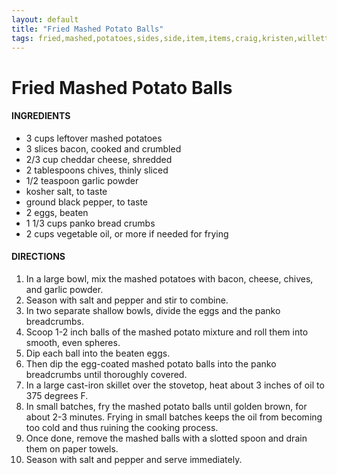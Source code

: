 ```yaml
---
layout: default
title: "Fried Mashed Potato Balls"
tags: fried,mashed,potatoes,sides,side,item,items,craig,kristen,willett
---
```

# Fried Mashed Potato Balls

#### INGREDIENTS
- 3 cups leftover mashed potatoes
- 3 slices bacon, cooked and crumbled
- 2/3 cup cheddar cheese, shredded
- 2 tablespoons chives, thinly sliced
- 1/2 teaspoon garlic powder
- kosher salt, to taste
- ground black pepper, to taste
- 2 eggs, beaten
- 1 1/3 cups panko bread crumbs
- 2 cups vegetable oil, or more if needed for frying

#### DIRECTIONS
1. In a large bowl, mix the mashed potatoes with bacon, cheese, chives, and garlic powder.
2. Season with salt and pepper and stir to combine.
3. In two separate shallow bowls, divide the eggs and the panko breadcrumbs.
4. Scoop 1-2 inch balls of the mashed potato mixture and roll them into smooth, even spheres.
5. Dip each ball into the beaten eggs.
6. Then dip the egg-coated mashed potato balls into the panko breadcrumbs until thoroughly covered.
7. In a large cast-iron skillet over the stovetop, heat about 3 inches of oil to 375 degrees F.
8. In small batches, fry the mashed potato balls until golden brown, for about 2-3 minutes. Frying in small batches keeps the oil from becoming too cold and thus ruining the cooking process.
9. Once done, remove the mashed balls with a slotted spoon and drain them on paper towels.
10. Season with salt and pepper and serve immediately.
